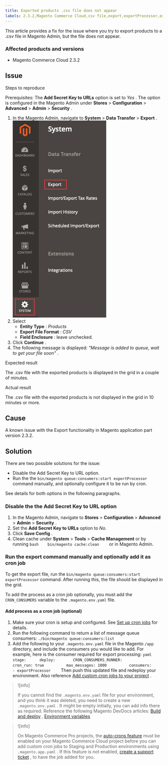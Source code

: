 ```yaml
---
title: Exported products .csv file does not appear
labels: 2.3.2,Magento Commerce Cloud,csv file,export,exportProcessor,exported,how to,products
---
```


This article provides a fix for the issue where you try to export products to a .csv file in Magento Admin, but the file does not appear.

### Affected products and versions

* Magento Commerce Cloud 2.3.2

## Issue

 <span class="wysiwyg-underline">Steps to reproduce</span> 

Prerequisites: The **Add Secret Key to URLs** option is set to *Yes* . The option is configured in the Magento Admin under **Stores** > **Configuration** > **Advanced** > **Admin** > **Security** .

1. In the Magento Admin, navigate to **System** > **Data Transfer** > **Export** .    ![magento_export_products_2.3.4.png](assets/magento_export_products_2.3.4.png)    
1. Select
    * **Entity Type** : *Products* 
    * **Export File Format** : *CSV* 
    * **Field Enclosure** : leave unchecked.
1. Click **Continue** .
1. The following message is displayed: *"Message is added to queue, wait to get your file soon"* .

 <span class="wysiwyg-underline">Expected result</span> 

The .csv file with the exported products is displayed in the grid in a couple of minutes.

 <span class="wysiwyg-underline">Actual result</span> 

The .csv file with the exported products is not displayed in the grid in 10 minutes or more.

## Cause

A known issue with the Export functionality in Magento application part version 2.3.2.

## Solution

There are two possible solutions for the issue:

* Disable the Add Secret Key to URL option.
* Run the the `bin/magento queue:consumers:start exportProcessor` command manually, and optionally configure it to be run by cron.

See details for both options in the following paragraphs.

### Disable the the Add Secret Key to URL option

1. In the Magento Admin, navigate to **Stores** > **Configuration** > **Advanced** > **Admin** > **Security** .
1. Set the **Add Secret Key to URLs** option to *No.* 
1. Click **Save Config** .
1. Clean cache under **System** > **Tools** > **Cache Management** or by running    ```bash    bin/magento cache:clean    ```    or in Magento Admin.

### Run the export command manually and optionally add it as cron job

To get the export file, run the `bin/magento queue:consumers:start exportProcessor` command. After running this, the file should be displayed in the grid.

 
To add the process as a cron job optionally, you must add the `CRON_CONSUMERS` variable to the `.magento.env.yaml` file.

#### Add process as a cron job (optional)

1. Make sure your cron is setup and configured. See [Set up cron jobs](https://devdocs.magento.com/guides/v2.3/cloud/configure/setup-cron-jobs.html) for details.
1. Run the following command to return a list of message queue consumers:     `./bin/magento queue:consumers:list`     
1. Add the following to your `.magento.env.yaml` file in the Magento `/app` directory, and include the consumers you would like to add. For example, here is the consumer required for export processing:    ```yaml    stage:      deploy:        CRON_CONSUMERS_RUNNER:          cron_run: true          max_messages: 1000          consumers:            - exportProcessor    ```    Then push this updated file and redeploy your environment. Also reference [Add custom cron jobs to your project](https://devdocs.magento.com/cloud/configure/setup-cron-jobs.html#add-cron) .

>![info]
>
>If you cannot find the `.magento.env.yaml` file for your environment, and you think it was deleted, you need to create a new `.magento.env.yaml` . It might be empty initially, you can add info there as required. Reference the following Magento DevDocs articles: [Build and deploy](https://devdocs.magento.com/cloud/project/magento-env-yaml.html) , [Environment variables](https://devdocs.magento.com/cloud/env/variables-intro.html) 

>![info]
>
>On Magento Commerce Pro projects, the [auto-crons feature](https://devdocs.magento.com/guides/v2.3/cloud/configure/setup-cron-jobs.html#verify-cron-configuration-on-pro-projects) must be enabled on your Magento Commerce Cloud project before you can add custom cron jobs to Staging and Production environments using `.magento.app.yaml` . If this feature is not enabled, [create a support ticket](https://support.magento.com/hc/en-us/articles/360019088251-Submit-a-support-ticket) , to have the job added for you.

 
 